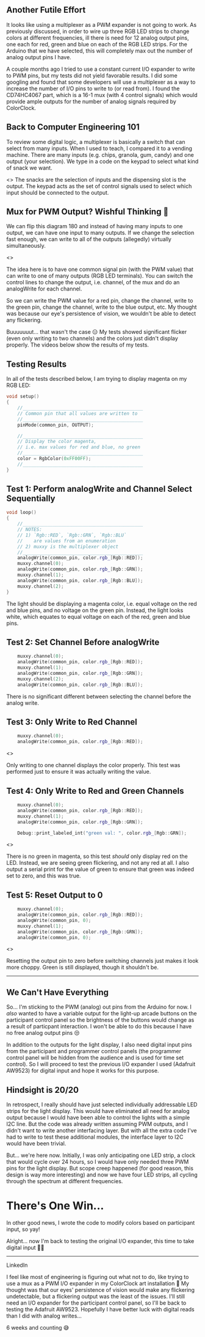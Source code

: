 
## Another Futile Effort
It looks like using a multiplexer as a PWM expander is not going to work. As previously discussed, in order to wire up three RGB LED strips to change colors at different frequencies, ill there is need for 12 analog output pins, one each for red, green and blue on each of the RGB LED strips. For the Arduino that we have selected, this will completely max out the number of analog output pins I have.

A couple months ago I tried to use a constant current I/O expander to write to PWM pins, but my tests did not yield favorable results. I did some googling and found that some developers will use a multiplexer as a way to increase the number of I/O pins to write to (or read from). I found the CD74HC4067 part, which is a 16-1 mux (with 4 control signals) which would provide ample outputs for the number of analog signals required by ColorClock.

## Back to Computer Engineering 101
To review some digital logic, a multiplexer is basically a switch that can select from many inputs. When I used to teach, I compared it to a vending machine. There are many inputs (e.g. chips, granola, gum, candy) and one output (your selection). We type in a code on the keypad to select what kind of snack we want.

<>
The snacks are the selection of inputs and the dispensing slot is the output. The keypad acts as the set of control signals used to select which input should be connected to the output.


## Mux for PWM Output? Wishful Thinking 🥺

We can flip this diagram 180 and instead of having many inputs to one output, we can have one input to many outputs. If we change the selection fast enough, we can write to all of the outputs (allegedly) virtually simultaneously.

<>

The idea here is to have one common signal pin (with the PWM value) that can write to one of many outputs (RGB LED terminals). You can switch the control lines to change the output, i.e. channel, of the mux and do an analogWrite for each channel.

So we can write the PWM value for a red pin, change the channel, write to the green pin, change the channel, write to the blue output, etc. My thought was because our eye's persistence of vision, we wouldn't be able to detect any flickering.

Buuuuuuut... that wasn't the case 😑 My tests showed significant flicker (even only writing to two channels) and the colors just didn't display properly. The videos below show the results of my tests.

## Testing Results
In all of the tests described below, I am trying to display magenta on my RGB LED:

```cpp
void setup()
{
    //____________________________________________
    // Common pin that all values are written to
    //____________________________________________
    pinMode(common_pin, OUTPUT);

    //____________________________________________
    // Display the color magenta,
    // i.e. max values for red and blue, no green
    //____________________________________________
    color = RgbColor(0xFF00FF);
    //____________________________________________
}
```

## Test 1: Perform analogWrite and Channel Select Sequentially
```cpp
void loop()
{
    //____________________________________________
    // NOTES:
    // 1) `Rgb::RED`, `Rgb::GRN`, `Rgb::BLU`
    //    are values from an enumeration
    // 2) muxxy is the multiplexer object
    //____________________________________________
    analogWrite(common_pin, color.rgb_[Rgb::RED]);
    muxxy.channel(0);
    analogWrite(common_pin, color.rgb_[Rgb::GRN]);
    muxxy.channel(1);
    analogWrite(common_pin, color.rgb_[Rgb::BLU]);
    muxxy.channel(2);
}
```

The light should be displaying a magenta color, i.e. equal voltage on the red and blue pins, and no voltage on the green pin. Instead, the light looks white, which equates to equal voltage on each of the red, green and blue pins.

## Test 2: Set Channel Before analogWrite
```cpp
    muxxy.channel(0);
    analogWrite(common_pin, color.rgb_[Rgb::RED]);
    muxxy.channel(1);
    analogWrite(common_pin, color.rgb_[Rgb::GRN]);
    muxxy.channel(2);
    analogWrite(common_pin, color.rgb_[Rgb::BLU]);
```


There is no significant different between selecting the channel before the analog write.


## Test 3: Only Write to Red Channel
```cpp
    muxxy.channel(0);
    analogWrite(common_pin, color.rgb_[Rgb::RED]);
```

<>

Only writing to one channel displays the color properly. This test was performed just to ensure it was actually writing the value.

## Test 4: Only Write to Red and Green Channels
```cpp
    muxxy.channel(0);
    analogWrite(common_pin, color.rgb_[Rgb::RED]);
    muxxy.channel(1);
    analogWrite(common_pin, color.rgb_[Rgb::GRN]);

    Debug::print_labeled_int("green val: ", color.rgb_[Rgb::GRN]);
```

<>

There is no green in magenta, so this test *should* only display red on the LED. Instead, we are seeing green flickering, and not any red at all. I also output a serial print for the value of green to ensure that green was indeed set to zero, and this was true.


## Test 5: Reset Output to 0
```cpp
    muxxy.channel(0);
    analogWrite(common_pin, color.rgb_[Rgb::RED]);
    analogWrite(common_pin, 0);
    muxxy.channel(1);
    analogWrite(common_pin, color.rgb_[Rgb::GRN]);
    analogWrite(common_pin, 0);
```

<>

Resetting the output pin to zero before switching channels just makes it look more choppy. Green is still displayed, though it shouldn't be.

---

## We Can't Have Everything
So... I'm sticking to the PWM (analog) out pins from the Arduino for now. I *also* wanted to have a variable output for the light-up arcade buttons on the participant control panel so the brightness of the buttons would change as a result of particpant interaction. I won't be able to do this because I have no free analog output pins 😒

In addition to the outputs for the light display, I also need digital input pins from the participant and programmer control panels (the programmer control panel will be hidden from the audience and is used for time set control). So I will proceed to test the previous I/O expander I used (Adafruit AW9523) for digital input and hope it works for this purpose.

## Hindsight is 20/20
In retrospect, I really should have just selected individually addressable LED strips for the light display. This would have eliminated all need for analog output because I would have been able to control the lights with a simple I2C line. But the code was already written assuming PWM outputs, and I didn't want to write another interfacing layer. But with all the extra code I've had to write to test these additional modules, the interface layer to I2C would have been trivial.

But... we're here now. Initially, I was only anticipating one LED strip, a clock that would cycle over 24 hours, so I would have only needed three PWM pins for the light display. But scope creep happened (for good reason, this design is way more interesting) and now we have four LED strips, all cycling through the spectrum at different frequencies.

# There's One Win...
In other good news, I wrote the code to modify colors based on participant input, so yay!

Alright... now I'm back to testing the original I/O expander, this time to take digital input 😵‍💫

---
LinkedIn

I feel like most of engineering is figuring out what not to do, like trying to use a mux as a PWM I/O expander in my ColorClock art installation 😬 My thought was that our eyes' persistence of vision would make any flickering undetectable, but a flickering output was the least of the issues. I'll still need an I/O expander for the participant control panel, so I'll be back to testing the Adafruit AW9523. Hopefully I have better luck with digital reads than I did with analog writes...

6 weeks and counting 😅